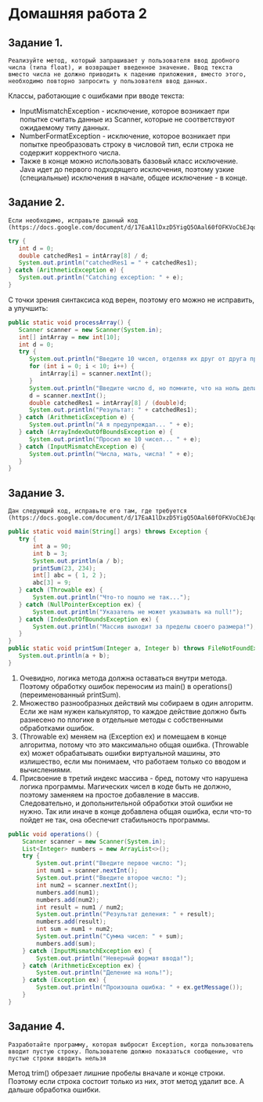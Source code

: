 # Домашняя работа 2

## Задание 1. 
    Реализуйте метод, который запрашивает у пользователя ввод дробного числа (типа float), и возвращает введенное значение. Ввод текста вместо числа не должно приводить к падению приложения, вместо этого, необходимо повторно запросить у пользователя ввод данных.

Классы, работающие с ошибками при вводе текста:

- InputMismatchException - исключение, которое возникает при попытке считать данные из Scanner, которые не соответствуют ожидаемому типу данных.
- NumberFormatException - исключение, которое возникает при попытке преобразовать строку в числовой тип, если строка не содержит корректного числа.
- Также в конце можно использовать базовый класс исключение. Java идет до первого подходящего исключения, поэтому узкие (специальные) исключения в начале, общее исключение - в конце.

## Задание 2.
    Если необходимо, исправьте данный код (https://docs.google.com/document/d/17EaA1lDxzD5YigQ5OAal60fOFKVoCbEJqooB9XfhT7w/edit)

```java
try {
   int d = 0;
   double catchedRes1 = intArray[8] / d;
   System.out.println("catchedRes1 = " + catchedRes1);
} catch (ArithmeticException e) {
   System.out.println("Catching exception: " + e);
}
```
С точки зрения синтаксиса код верен, поэтому его можно не исправить, а улучшить:

```java
public static void processArray() {
   Scanner scanner = new Scanner(System.in);
   int[] intArray = new int[10];
   int d = 0;
   try {
      System.out.println("Введите 10 чисел, отделяя их друг от друга пробелами: ");
      for (int i = 0; i < 10; i++) {
         intArray[i] = scanner.nextInt();
      }
      System.out.println("Введите число d, но помните, что на ноль делить нельзя: ");
      d = scanner.nextInt();
      double catchedRes1 = intArray[8] / (double)d;
      System.out.println("Результат: " + catchedRes1);
   } catch (ArithmeticException e) {
      System.out.println("А я предупреждал... " + e);
   } catch (ArrayIndexOutOfBoundsException e) {
      System.out.println("Просил же 10 чисел... " + e);
   } catch (InputMismatchException e) {
      System.out.println("Числа, мать, числа! " + e);
   }
}
```

## Задание 3.
    Дан следующий код, исправьте его там, где требуется (https://docs.google.com/document/d/17EaA1lDxzD5YigQ5OAal60fOFKVoCbEJqooB9XfhT7w/edit)

```java
public static void main(String[] args) throws Exception {
   try {
       int a = 90;
       int b = 3;
       System.out.println(a / b);
       printSum(23, 234);
       int[] abc = { 1, 2 };
       abc[3] = 9;
   } catch (Throwable ex) {
       System.out.println("Что-то пошло не так...");
   } catch (NullPointerException ex) {
       System.out.println("Указатель не может указывать на null!");
   } catch (IndexOutOfBoundsException ex) {
       System.out.println("Массив выходит за пределы своего размера!");
   }
}
public static void printSum(Integer a, Integer b) throws FileNotFoundException {
   System.out.println(a + b);
}
```
1. Очевидно, логика метода должна оставаться внутри метода. Поэтому обработку ошибок переносим из main() в operations() (переименованный printSum). 
2. Множество разнообразных действий мы собираем в один алгоритм. 
Если же нам нужен калькулятор, то каждое действие должно быть разнесено по плогике в отдельные методы с собственными обработками ошибок.
3. (Throwable ex) меняем на (Exception ex) и помещаем в конце алгоритма, потому что это максимально общая ошибка. (Throwable ex) может обрабатывать ошибки виртуальной машины, это излишество, если мы понимаем, что работаем только со вводом и вычислениями.
4. Присвоение в третий индекс массива - бред, потому что нарушена логика программы. Магических чисел в коде быть не должно, поэтому заменяем на простое добавление в массив. Следовательно, и допольнительной обработки этой ошибки не нужно. Так или иначе в конце добавлена общая ошибка, если что-то пойдет не так, она обеспечит стабильность программы.


```java
public void operations() {
    Scanner scanner = new Scanner(System.in);
    List<Integer> numbers = new ArrayList<>();
    try {
        System.out.print("Введите первое число: ");
        int num1 = scanner.nextInt();
        System.out.print("Введите второе число: ");
        int num2 = scanner.nextInt();
        numbers.add(num1);
        numbers.add(num2);
        int result = num1 / num2;
        System.out.println("Результат деления: " + result);
        numbers.add(result);
        int sum = num1 + num2;
        System.out.println("Сумма чисел: " + sum);
        numbers.add(sum);
    } catch (InputMismatchException ex) {
        System.out.println("Неверный формат ввода!");
    } catch (ArithmeticException ex) {
        System.out.println("Деление на ноль!");
    } catch (Exception ex) {
        System.out.println("Произошла ошибка: " + ex.getMessage());
    }
}
```

## Задание 4.
    Разработайте программу, которая выбросит Exception, когда пользователь вводит пустую строку. Пользователю должно показаться сообщение, что пустые строки вводить нельзя

Метод trim() обрезает лишние пробелы вначале и конце строки. Поэтому если строка состоит только из них, этот метод удалит все. А дальше обработка ошибки.
